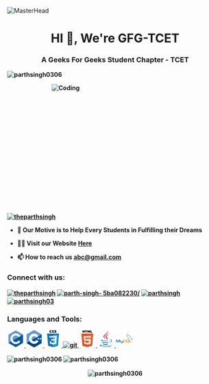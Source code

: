 ![MasterHead](https://media-exp1.licdn.com/dms/image/D4E16AQF36HBUeGIH0Q/profile-displaybackgroundimage-shrink_350_1400/0/1666419841143?e=1673481600&v=beta&t=cOJ2yFyMrqUjiFwOvwQDrZ2Q3hbMM8ocb5C5P9cf-8Y)
<h1 align="center">HI 👋, We're GFG-TCET</h1>
<b><h3 align="center">A Geeks For Geeks Student Chapter - TCET</h3><b/>

<!-- <img  align="right" alt="Coding" width="400" height="300" src="https://media.geeksforgeeks.org/wp-content/uploads/20220413171711/gfgblack.png"> -->
<!--   <p>
<img  align="right" alt="Coding" width="400" height="300" src="https://media.geeksforgeeks.org/wp-content/uploads/20210608021423/Output.gif">
  </p> -->
<p align="left"> <img src="https://komarev.com/ghpvc/?username=parthsingh0306&label=Profile%20views&color=0e75b6&style=flat" alt="parthsingh0306" /> </p>

   <p>
<img  align="right" alt="Coding" width="400" height="300" src="https://media.geeksforgeeks.org/wp-content/uploads/20210608021423/Output.gif">
  </p>
  
<p align="left"> <a href="https://twitter.com/theparthsingh" target="blank"><img src="https://img.shields.io/twitter/follow/theparthsingh?logo=twitter&style=for-the-badge" alt="theparthsingh" /></a> </p>

- 🌱 Our Motive is to Help Every Students in Fulfilling their **Dreams** 

- 👨‍💻 Visit our Website [Here](https://github.com)

- 📫 How to reach us **abc@gmail.com**

<h3 align="left">Connect with us:</h3>
<p align="left">
<a href="https://twitter.com/theparthsingh" target="blank"><img align="center" src="https://raw.githubusercontent.com/rahuldkjain/github-profile-readme-generator/master/src/images/icons/Social/twitter.svg" alt="theparthsingh" height="30" width="40" /></a>
<a href="https://linkedin.com/in/parth-singh- 5ba082230/" target="blank"><img align="center" src="https://raw.githubusercontent.com/rahuldkjain/github-profile-readme-generator/master/src/images/icons/Social/linked-in-alt.svg" alt="parth-singh- 5ba082230/" height="30" width="40" /></a>
<a href="https://www.leetcode.com/parthsingh" target="blank"><img align="center" src="https://raw.githubusercontent.com/rahuldkjain/github-profile-readme-generator/master/src/images/icons/Social/leet-code.svg" alt="parthsingh" height="30" width="40" /></a>
<a href="https://auth.geeksforgeeks.org/user/parthsingh03" target="blank"><img align="center" src="https://raw.githubusercontent.com/rahuldkjain/github-profile-readme-generator/master/src/images/icons/Social/geeks-for-geeks.svg" alt="parthsingh03" height="30" width="40" /></a>
</p>

<h3 align="left">Languages and Tools:</h3>
<p align="left"> <a href="https://www.cprogramming.com/" target="_blank" rel="noreferrer"> <img src="https://raw.githubusercontent.com/devicons/devicon/master/icons/c/c-original.svg" alt="c" width="40" height="40"/> </a> <a href="https://www.w3schools.com/cpp/" target="_blank" rel="noreferrer"> <img src="https://raw.githubusercontent.com/devicons/devicon/master/icons/cplusplus/cplusplus-original.svg" alt="cplusplus" width="40" height="40"/> </a> <a href="https://www.w3schools.com/css/" target="_blank" rel="noreferrer"> <img src="https://raw.githubusercontent.com/devicons/devicon/master/icons/css3/css3-original-wordmark.svg" alt="css3" width="40" height="40"/> </a> <a href="https://git-scm.com/" target="_blank" rel="noreferrer"> <img src="https://www.vectorlogo.zone/logos/git-scm/git-scm-icon.svg" alt="git" width="40" height="40"/> </a> <a href="https://www.w3.org/html/" target="_blank" rel="noreferrer"> <img src="https://raw.githubusercontent.com/devicons/devicon/master/icons/html5/html5-original-wordmark.svg" alt="html5" width="40" height="40"/> </a> <a href="https://www.java.com" target="_blank" rel="noreferrer"> <img src="https://raw.githubusercontent.com/devicons/devicon/master/icons/java/java-original.svg" alt="java" width="40" height="40"/> </a> <a href="https://www.mysql.com/" target="_blank" rel="noreferrer"> <img src="https://raw.githubusercontent.com/devicons/devicon/master/icons/mysql/mysql-original-wordmark.svg" alt="mysql" width="40" height="40"/> </a> </p>

<!-- <p><img align="left" src="https://github-readme-stats.vercel.app/api/top-langs?username=parthsingh0306&show_icons=true&locale=en&layout=compact" alt="parthsingh0306" /></p> -->
<p><img align="center" src="https://github-readme-streak-stats.herokuapp.com/?user=parthsingh0306&" alt="parthsingh0306" />
<img align="center" src="https://github-readme-stats.vercel.app/api?username=parthsingh0306&show_icons=true&locale=en" alt="parthsingh0306" /></p>
<p align="center"><img align="center" src="https://github-readme-stats.vercel.app/api/top-langs?username=parthsingh0306&show_icons=true&locale=en&layout=compact" alt="parthsingh0306" /></p>
<!-- <p><img align="center" src="https://github-readme-streak-stats.herokuapp.com/?user=parthsingh0306&" alt="parthsingh0306" /></p> -->

